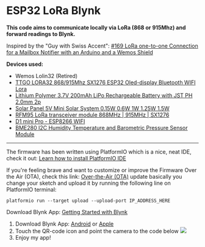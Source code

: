 # ESP32 LoRa Blynk

**This code aims to communicate locally via LoRa (868 or 915Mhz) and forward readings to Blynk.**

Inspired by the "Guy with Swiss Accent": [#169 LoRa one-to-one Connection for a Mailbox Notifier with an Arduino and a Wemos Shield](https://www.youtube.com/watch?v=WV_VumvI-0A)

**Devices used:**

* Wemos Lolin32 (Retired)
* <a href="http://s.click.aliexpress.com/e/cXBb67Os" target="_parent">TTGO LORA32 868/915Mhz SX1276 ESP32 Oled-display Bluetooth WIFI Lora</a>
* <a href="http://s.click.aliexpress.com/e/OteMO24" target="_parent">Lithium Polymer 3.7V 200mAh LiPo Rechargeable Battery with JST PH 2.0mm 2p</a>
* <a href="http://s.click.aliexpress.com/e/cmPF8fkG" target="_parent">Solar Panel 5V Mini Solar System 0.15W 0.6W 1W 1.25W 1.5W </a>
* <a href="http://s.click.aliexpress.com/e/bVt2JM6U" target="_parent">RFM95 LoRa transceiver module 868MHz | 915MHz | SX1276</a>
* <a href="http://s.click.aliexpress.com/e/b7GpcEfm" target="_parent">D1 mini Pro - ESP8266 WIFI</a>
* <a href="http://s.click.aliexpress.com/e/bT5Ujrws" target="_parent">BME280 I2C Humidity Temperature and Barometric Pressure Sensor Module</a>

___

The firmware has been written using PlatformIO which is a nice, neat IDE, check it out: [Learn how to install PlatformIO IDE](https://platformio.org/platformio-ide)

If you're feeling brave and want to customize or improve the Firmware Over the Air (OTA), check this link: [Over-the-Air (OTA)](http://docs.platformio.org/en/latest/platforms/espressif8266.html#over-the-air-ota-update) update basically you change your sketch and upload it by running the following line on PlatformIO terminal:

    platformio run --target upload --upload-port IP_ADDRESS_HERE

Download Blynk App: [Getting Started with Blynk](https://www.blynk.cc/getting-started/)

1. Download Blynk App: [Android](http://j.mp/blynk_Android) or [Apple](http://j.mp/blynk_iOS)
2. Touch the QR-code icon and point the camera to the code below
![](https://camo.githubusercontent.com/00a959c0f6b0c46ac7ad030483dc2d848edcdc35/68747470733a2f2f696d6167652e6962622e636f2f67785a46447a2f556e7469746c65642e706e67)
3. Enjoy my app!
